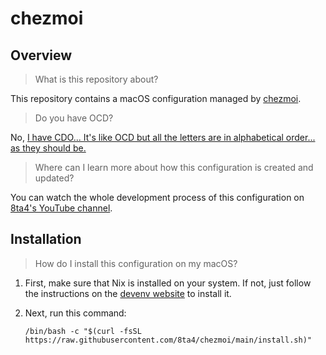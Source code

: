 # chezmoi

## Overview

> What is this repository about?

This repository contains a macOS configuration managed by [chezmoi](https://github.com/twpayne/chezmoi).

> Do you have OCD?

No, [I have CDO... It's like OCD but all the letters are in alphabetical order... as they should be.](https://old.reddit.com/r/Jokes/comments/5wgvil/i_have_cdo/)

> Where can I learn more about how this configuration is created and updated?

You can watch the whole development process of this configuration on [8ta4's YouTube channel](https://www.youtube.com/@8ta4/streams).

## Installation

> How do I install this configuration on my macOS?

1. First, make sure that Nix is installed on your system. If not, just follow the instructions on the [devenv website](https://devenv.sh/getting-started/#1-install-nix) to install it.

1. Next, run this command:
   ```
   /bin/bash -c "$(curl -fsSL https://raw.githubusercontent.com/8ta4/chezmoi/main/install.sh)"
   ```
